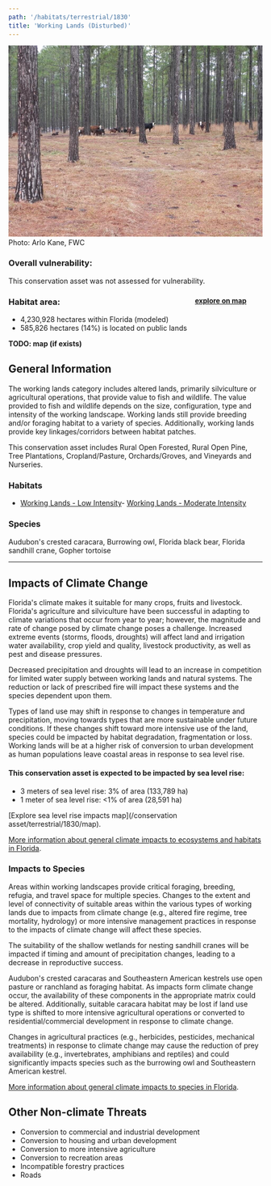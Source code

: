 ```yaml
---
path: '/habitats/terrestrial/1830'
title: 'Working Lands (Disturbed)'
---
```


<content-header icon="working_lands" title="Working Lands (Disturbed)"></content-header>

<div id="TopSection">

<div class="header-photo"><img src="1830.jpg" alt="Photo for 1830"/>
<figcaption>Photo: Arlo Kane, FWC</figcaption></div>

<div>

### Overall vulnerability:

This conservation asset was not assessed for vulnerability.

<h3>Habitat area: 
<a href="/habitats/terrestrial/1830/map" style="float:right;font-size:smaller;margin-right: 2rem;">
<fa-icon name="map"></fa-icon>
explore on map
</a>
</h3>

-   4,230,928 hectares within Florida (modeled)
-   585,826 hectares (14%) is located on public lands

</div>
</div>

**TODO: map (if exists)**

## General Information

The working lands category includes altered lands, primarily silviculture or agricultural operations, that provide value to fish and wildlife.  The value provided to fish and wildlife depends on the size, configuration, type and intensity of the working landscape.  Working lands still provide breeding and/or foraging habitat to a variety of species.  Additionally, working lands provide key linkages/corridors between habitat patches.

This conservation asset includes Rural Open Forested, Rural Open Pine, Tree Plantations, Cropland/Pasture, Orchards/Groves, and Vineyards and Nurseries.

### Habitats

- [Working Lands - Low Intensity](/habitats/terrestrial/1831)- [Working Lands - Moderate Intensity](/habitats/terrestrial/1833)



### Species

Audubon's crested caracara, Burrowing owl, Florida black bear, Florida sandhill crane, Gopher tortoise

<hr />

## Impacts of Climate Change

Florida's climate makes it suitable for many crops, fruits and livestock.  Florida's agriculture and silviculture have been successful in adapting to climate variations that occur from year to year; however, the magnitude and rate of change  posed by climate change poses a challenge.  Increased extreme events (storms, floods, droughts) will affect land and irrigation water availability, crop yield and quality, livestock productivity, as well as pest and disease pressures.  

Decreased precipitation and droughts will lead to an increase in competition for limited water supply between working lands and natural systems.  The reduction or lack of prescribed fire will impact these systems and the species dependent upon them.  

Types of land use may shift in response to changes in temperature and precipitation, moving towards types that are more sustainable under future conditions.  If these changes shift toward more intensive use of the land, species could be impacted by habitat degradation, fragmentation or loss.  Working lands will be at a higher risk of conversion to urban development as human populations leave coastal areas in response to sea level rise.


#### This conservation asset is expected to be impacted by sea level rise:

- 3 meters of sea level rise: 3% of area (133,789 ha)
- 1 meter of sea level rise: <1% of area (28,591 ha)

[Explore sea level rise impacts map](/conservation asset/terrestrial/1830/map).


[More information about general climate impacts to ecosystems and habitats in Florida](/impacts/habitats).

### Impacts to Species

Areas within working landscapes provide critical foraging, breeding, refugia, and travel space for multiple species.   Changes to the extent and level of connectivity of suitable areas within the various types of working lands due to impacts from climate change (e.g., altered fire regime, tree mortality, hydrology) or more intensive management practices in response to the impacts of climate change will affect these species.  

The suitability of the shallow wetlands for nesting sandhill cranes will be impacted if timing and amount of precipitation changes, leading to a decrease in reproductive success.  

Audubon's crested caracaras and Southeastern American kestrels use open pasture or ranchland as foraging habitat.  As impacts form climate change occur, the availability of these components in the appropriate matrix could be altered.  Additionally, suitable caracara habitat may be lost if land use type is shifted to more intensive agricultural operations or converted to residential/commercial development in response to climate change. 

Changes in agricultural practices (e.g., herbicides, pesticides, mechanical treatments) in response to climate change may cause the reduction of prey availability (e.g., invertebrates, amphibians and reptiles) and could significantly impacts species such as the burrowing owl and Southeastern American kestrel.

[More information about general climate impacts to species in Florida](/impacts/species).

## Other Non-climate Threats

-	Conversion to commercial and industrial development
-	Conversion to housing and urban development
-	Conversion to more intensive agriculture
-	Conversion to recreation areas
-	Incompatible forestry practices
-	Roads





